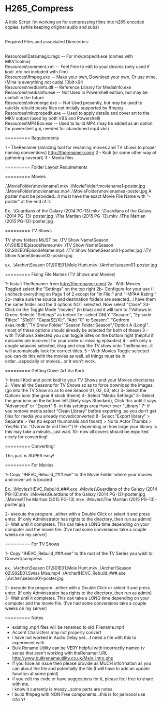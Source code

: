 # H265_Compress
A little Script i'm working on for compressing films into h265 encoded copies.  (while keeping original audio and subs)

<br>Required Files and associated Directories:

<br>Resources\Data\magic.mgc    -- For mkvpropedit.exe (comes with MKVToolnix)
<br>Resources\comment.xml       -- Feel Free to edit to your desires (only used if kodi .nfo not included with film)
<br>Resources\ffmpeg.exe        -- Make your own, Download your own, Or use mine. (Mine is everything not cuda) 10bit x64
<br>Resources\mediainfo.dll     -- Reference Library for MediaInfo.exe
<br>Resources\mediainfo.exe     -- Not Used in Powershell edition, but may be usefull in the future
<br>Resources\mkvmerge.exe      -- Not Used presently, but may be used to quickly rebuild pesky files not initially supported by ffmpeg
<br>Resources\mkvpropedit.exe   -- Used to apply details and cover art to the MKV output (used by both VBS and Powershell)
<br>Resources\MP4Box.exe        -- Used to build MP4 (may be added as an option for powershell gui, needed for abandoned mp4 vbs)


=========  Requirements 

1 - TheRenamer (amazing tool for renaming movies and TV shows to proper naming conventions) http://therenamer.com/
2 - Kodi (or some other way of gathering coverart)
3 - Media files

=========  Folder Layout Requirements


========= Movies

.\MovieFolder\moviename1.mkv
.\MovieFolder\moviename1-poster.jpg
.\MovieFolder\movienamea.mp4
.\MovieFolder\movienamea-poster.jpg
A poster must be provided...it must have the exact Movie File Name with "-poster" at the end of it.

Ex.	.\Guardians of the Galaxy (2014 PG-13).mkv
	.\Guardians of the Galaxy (2014 PG-13)-poster.jpg
	.\The Martian (2015 PG-13).mkv
	.\The Martian (2015 PG-13)-poster.jpg

=========  TV Shows

TV show folders MUST be
.\TV Show Name\Season 01\S01E01EpisodeName.mkv
.\TV Show Name\Season 02\S02E01EpisodeName.mp4
.\TV Show Name\Season01-poster.jpg
.\TV Show Name\Season02-poster.jpg

ex.	.\Archer\Season 01\S01E01.Mole Hunt.mkv
	.\Archer\season01-poster.jpg

=========  Fixing File Names (TV Shows and Movies)



1- Install TheRenamer from http://therenamer.com/
2a- With Movies Toggled select the "Settings" on the top right
2b- Configure for your use (I uncheck everything on Page 1 of 2 except for "in File:" and "-MPAA Rating:"
2c- make sure the source and destination folders are selected...I have them the same folder and the 3 options NOT selected. Now select "Close"
2d- Click on the Toggle Mode "movies" (in blue) and it will turn to TVshows in Green. Selecte "Settings" as before
2e- select ONLY "Season:", "Episode Titles:" "S1e01" "Caps(SE/X):", "Add "0" to Season:", "Getfrom akas.imdb","TV Show Folder""Season Folder:Season","Option A (Long)".
	(most of these options should already be selected for both of these)
3 - with TVShows Selected you can toggle Sites on the bottom right (helpful if episodes are incorrect for your order or missing episodes)
4 - with only a couple seasons selected, drag and drop the TV show onto TheRename...it will automatically look for correct titles.
5 - With Movies Toggle selected you can do this with the movies as well.  all things must be in order...especially or movies...or it won't work.


=========  Getting Cover Art Via Kodi

1- Install Kodi and point kodi to your TV Shows and your Movies directories
2- View all the Seasons for TV Shows so as to force download the images. (go into the TV Show so as to see Season 01, 02, 03, etc)
3- Select the Options icon (the gear if stock theme)
4- Select "Media Settings"
5- Select the gear icon on the bottom left (likely says Standard), Click this until it says "Advanced" or "Expert"
6- in this settings area Hover over "Library"
7- If you remove media select "Clean Library" before exporting..so you don't get files for media you already moved/converted
8- Select "Export library" > Separate > Yes (to export thumbnails and fanart) > No to Actor Thumbs > Yes/No (for "Overwrite old files?")
9- depending on how large your library is this may take a minute...just wait.
10- now all covers should be exported nicely for converting!

=========  Converting!

This part is SUPER easy!  

=========  For Movies

1- Copy "!HEVC_Rebuild_###.exe" to the Movie Folder where your movies and cover art is located

Ex.	.\Movies\!HEVC_Rebuild_###.exe
	.\Movies\Guardians of the Galaxy (2014 PG-13).mkv
	.\Movies\Guardians of the Galaxy (2014 PG-13)-poster.jpg
	.\Movies\The Martian (2015 PG-13).mkv
	.\Movies\The Martian (2015 PG-13)-poster.jpg

2- execute the program...either with a Double Click or select it and press enter. 
	(If only Administrator has rights to the directory..then run as admin)
3- Wait until it completes.  This can take a LONG time depending on your computer and the movie file.
	(I've had some conversions take a couple weeks on my server)

========= For TV Shows

1- Copy "!HEVC_Rebuild_###.exe" to the root of the TV Series you wish to Convert/compress

ex.	.\Archer\Season 01\S01E01.Mole Hunt.mkv
	.\Archer\Season 02\S02E01.Swiss Miss.mp4
	.\Archer\!HEVC_Rebuild_###.exe
	.\Archer\season01-poster.jpg

2- execute the program...either with a Double Click or select it and press enter. 
	(If only Administrator has rights to the directory..then run as admin)
3- Wait until it completes.  This can take a LONG time depending on your computer and the movie file.
	(I've had some conversions take a couple weeks on my server)
	
=========  Notes 
- existing .mp4 files will be renamed to old_Filename.mp4
- Accent Characters may not properly convert
- I have not worked in Audio Delay yet....I need a file with this to experiment with.
- Bulk Rename Utility can be VERY helpful with incorrectly named tv series that aren't working with theRenamer
	URL: http://www.bulkrenameutility.co.uk/Main_Intro.php
- If you have an issue then please provide as MUCH information as you can about the file and potentially the file
	(I will have to add an update function at some point)
- if you edit my code or have suggestions for it, please feel free to share with me.  
	I know it currently is messy...some parts are notes.
- I build ffmpeg with NON Free components...this is for personal use ONLY!
